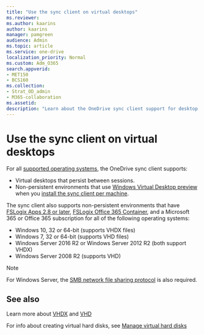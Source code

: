 ```yaml
---
title: "Use the sync client on virtual desktops"
ms.reviewer: 
ms.author: kaarins
author: kaarins
manager: pamgreen
audience: Admin
ms.topic: article
ms.service: one-drive
localization_priority: Normal
ms.custom: Adm_O365
search.appverid:
- MET150
- BCS160
ms.collection: 
- Strat_OD_admin
- M365-collaboration
ms.assetid: 
description: "Learn about the OneDrive sync client support for desktop virtualization."
---
```


# Use the sync client on virtual desktops

For all [supported operating systems](https://support.office.com/article/cc0cb2b8-f446-445c-9b52-d3c2627d681e), the OneDrive sync client supports:

- Virtual desktops that persist between sessions. 
- Non-persistent environments that use [Windows Virtual Desktop preview](https://www.microsoft.com/microsoft-365/modern-desktop/enterprise/windows-virtual-desktop) when you [install the sync client per machine](https://docs.microsoft.com/onedrive/per-machine-installation).

The sync client also supports non-persistent environments that have [FSLogix Apps 2.8 or later](https://fslogix.com/products/fslogix-apps), [FSLogix Office 365 Container](https://fslogix.com/products/office-365-container), and a Microsoft 365 or Office 365 subscription for all of the following operating systems:

- Windows 10, 32 or 64-bit (supports VHDX files) 
- Windows 7, 32 or 64-bit (supports VHD files) 
- Windows Server 2016 R2 or Windows Server 2012 R2 (both support VHDX)
- Windows Server 2008 R2 (supports VHD)

> [!NOTE]
> For Windows Server, the [SMB network file sharing protocol](/windows-server/storage/file-server/file-server-smb-overview) is also required. 

## See also

Learn more about [VHDX](/openspecs/windows_protocols/ms-vhdx/83f6b700-6216-40f0-aa99-9fcb421206e2) and [VHD](/windows/desktop/vstor/about-vhd)

For info about creating virtual hard disks, see [Manage virtual hard disks](/windows-server/storage/disk-management/manage-virtual-hard-disks)


